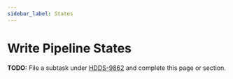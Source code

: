 ```yaml
---
sidebar_label: States
---
```


# Write Pipeline States

**TODO:** File a subtask under [HDDS-9862](https://issues.apache.org/jira/browse/HDDS-9862) and complete this page or section.

